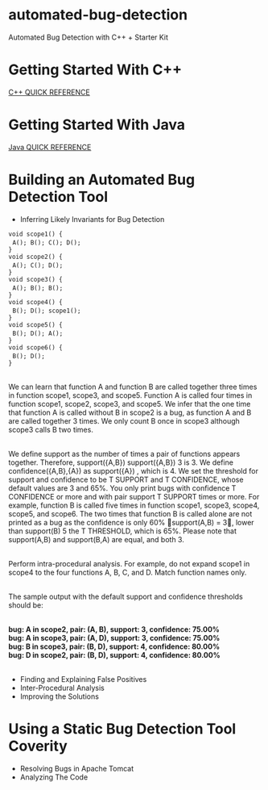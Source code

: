 # automated-bug-detection
Automated Bug Detection with C++ + Starter Kit

# Getting Started With C++

[C++ QUICK REFERENCE](http://www.hoomanb.com/cs/QuickRef/CppQuickRef.pdf)

# Getting Started With Java

[Java QUICK REFERENCE](https://introcs.cs.princeton.edu/java/11cheatsheet/)

# Building an Automated Bug Detection Tool

* Inferring Likely Invariants for Bug Detection <br/>

`void scope1() {` <br/>
&nbsp;&nbsp;`A(); B(); C(); D();` <br/>
`}` <br/>
`void scope2() {` <br/>
&nbsp;&nbsp;`A(); C(); D();` <br/>
`}` <br/>
`void scope3() {` <br/>
&nbsp;&nbsp;`A(); B(); B();` <br/>
`}` <br/>
`void scope4() {` <br/>
&nbsp;&nbsp;`B(); D(); scope1();` <br/>
`}` <br/>
`void scope5() {` <br/>
&nbsp;&nbsp;`B(); D(); A();` <br/>
`}` <br/>
`void scope6() {` <br/>
&nbsp;&nbsp;`B(); D();` <br/>
`}` <br/><br/>

We can learn that function A and function B are called together three times in function scope1, scope3, and scope5. Function A is called four times in function scope1, scope2, scope3, and scope5. We infer that the one time that function A is called without B in scope2 is a bug, as function A and B are called together 3 times. We only count B once in scope3 although scope3 calls B two times. <br/><br/> 

We define support as the number of times a pair of functions appears together. Therefore, support({A,B}) support({A,B}) 3
is 3. We define confidence({A,B},{A}) as support({A}) , which is 4. We set the threshold for support and confidence to be T SUPPORT and T CONFIDENCE, whose default values are 3 and 65%. You only print bugs with confidence T CONFIDENCE or more and with pair support T SUPPORT times or more. For example, function B is called five times in function scope1, scope3, scope4, scope5, and scope6. The two times that
function B is called alone are not printed as a bug as the confidence is only 60% 􏰀support(A,B) = 3􏰁, lower than support(B) 5
the T THRESHOLD, which is 65%. Please note that support(A,B) and support(B,A) are equal, and both 3. <br/><br/> 

Perform intra-procedural analysis. For example, do not expand scope1 in scope4 to the four functions A, B, C,
and D. Match function names only. <br/><br/> 

The sample output with the default support and confidence thresholds should be: <br/><br/> 

**bug: A in scope2, pair: (A, B), support: 3, confidence: 75.00% <br/> 
bug: A in scope3, pair: (A, D), support: 3, confidence: 75.00% <br/> 
bug: B in scope3, pair: (B, D), support: 4, confidence: 80.00% <br/> 
bug: D in scope2, pair: (B, D), support: 4, confidence: 80.00%** <br/><br/> 

* Finding and Explaining False Positives
* Inter-Procedural Analysis
* Improving the Solutions

# Using a Static Bug Detection Tool Coverity
* Resolving Bugs in Apache Tomcat
* Analyzing The Code
